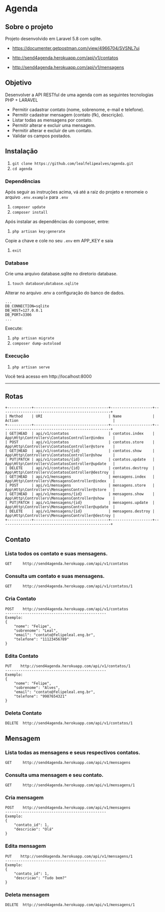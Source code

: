 # Agenda

## Sobre o projeto

Projeto desenvolvido em Laravel 5.8 com sqlite.

- https://documenter.getpostman.com/view/4966704/SVSNL7uj

- http://send4agenda.herokuapp.com/api/v1/contatos

- http://send4agenda.herokuapp.com/api/v1/mensagens


## Objetivo

Desenvolver a API RESTful de uma agenda com as seguintes tecnologias PHP + LARAVEL

- Permitir cadastrar contato (nome, sobrenome, e-mail e telefone). 
- Permitir cadastrar mensagem (contato (fk), descrição). 
- Listar todas as mensagens por contato. 
- Permitir alterar e excluir uma mensagem. 
- Permitir alterar e excluir de um contato. 
- Validar os campos postados.

## Instalação
1. `git clone https://github.com/lealfelipealves/agenda.git`
1. `cd agenda`

### Dependências
Após seguir as instruções acima, vá até a raiz do projeto e renomeie o arquivo `.env.example` para `.env`
1. `composer update`
1. `composer install`

Após instalar as dependências do composer, entre:
1. `php artisan key:generate`

Copie a chave e cole no seu `.env` em APP_KEY e saia
1. `exit`

### Database
Crie uma arquivo database.sqlite no diretorio database.
1. `touch database\database.sqlite`

Alterar no arquivo .env a configuração do banco de dados.
```
...
DB_CONNECTION=sqlite
DB_HOST=127.0.0.1
DB_PORT=3306
...
```

Execute:
1. `php artisan migrate`
1. `composer dump-autoload`

### Execução

1. `php artisan serve`

Você terá acesso em http://localhost:8000

___

## Rotas
```
+-----------+----------------------------------+-------------------+--------------------------------------------------+
| Method    | URI                              | Name              | Action                                           |
+-----------+----------------------------------+-------------------+--------------------------------------------------+
| GET|HEAD  | api/v1/contatos                  | contatos.index    | App\Http\Controllers\ContatosController@index    |
| POST      | api/v1/contatos                  | contatos.store    | App\Http\Controllers\ContatosController@store    |
| GET|HEAD  | api/v1/contatos/{id}             | contatos.show     | App\Http\Controllers\ContatosController@show     |
| PUT|PATCH | api/v1/contatos/{id}             | contatos.update   | App\Http\Controllers\ContatosController@update   |
| DELETE    | api/v1/contatos/{id}             | contatos.destroy  | App\Http\Controllers\ContatosController@destroy  |
| GET|HEAD  | api/v1/mensagens                 | mensagens.index   | App\Http\Controllers\MensagensController@index   |
| POST      | api/v1/mensagens                 | mensagens.store   | App\Http\Controllers\MensagensController@store   |
| GET|HEAD  | api/v1/mensagens/{id}            | mensagens.show    | App\Http\Controllers\MensagensController@show    |
| PUT|PATCH | api/v1/mensagens/{id}            | mensagens.update  | App\Http\Controllers\MensagensController@update  |
| DELETE    | api/v1/mensagens/{id}            | mensagens.destroy | App\Http\Controllers\MensagensController@destroy |
+-----------+----------------------------------+-------------------+--------------------------------------------------+
```

## Contato

### Lista todos os contato e suas mensagens.
```
GET     http://send4agenda.herokuapp.com/api/v1/contatos
```

### Consulta um contato e suas mensagens.
```
GET     http://send4agenda.herokuapp.com/api/v1/contatos/1
```

### Cria Contato
```
POST    http://send4agenda.herokuapp.com/api/v1/contatos
----------------------------------------------
Exemplo:
{
    "nome": "Felipe",
    "sobrenome": "Leal",
    "email": "contato@felipeleal.eng.br",
    "telefone": "11123456789"
}
```

### Edita Contato
```
PUT    http://send4agenda.herokuapp.com/api/v1/contatos/1
----------------------------------------------
Exemplo:
{
    "nome": "Felipe",
    "sobrenome": "Alves",
    "email": "contato@felipeleal.eng.br",
    "telefone": "9987654321"
}
```

### Deleta Contato
```
DELETE  http://send4agenda.herokuapp.com/api/v1/contatos/1
```


## Mensagem

### Lista todas as mensagens e seus respectivos contatos.
```
GET     http://send4agenda.herokuapp.com/api/v1/mensagens
```

### Consulta uma mensagem e seu contato.
```
GET     http://send4agenda.herokuapp.com/api/v1/mensagens/1
```

### Cria mensagem
```
POST    http://send4agenda.herokuapp.com/api/v1/mensagens
----------------------------------------------
Exemplo:
{
    "contato_id": 1,
    "descricao": "Olá"
}
```

### Edita mensagem
```
PUT    http://send4agenda.herokuapp.com/api/v1/mensagens/1
----------------------------------------------
Exemplo:
{
    "contato_id": 1,
    "descricao": "Tudo bem?"
}
```

### Deleta mensagem
```
DELETE  http://send4agenda.herokuapp.com/api/v1/mensagens/1
```

